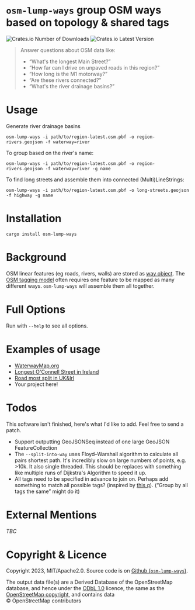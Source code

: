 # `osm-lump-ways` group OSM ways based on topology & shared tags

![Crates.io Number of Downloads](https://img.shields.io/crates/d/osm-lump-ways)
![Crates.io Latest Version](https://img.shields.io/crates/v/osm-lump-ways)

> Answer questions about OSM data like:
>
> * “What's the longest Main Street?”
> * “How far can I drive on unpaved roads in this region?”
> * “How long is the M1 motorway?”
> * “Are these rivers connected?”
> * “What's the river drainage basins?”

# Usage

Generate river drainage basins

	osm-lump-ways -i path/to/region-latest.osm.pbf -o region-rivers.geojson -f waterway=river

To group based on the river's name:

	osm-lump-ways -i path/to/region-latest.osm.pbf -o region-rivers.geojson -f waterway=river -g name

To find long streets and assemble them into connected (Multi)LineStrings:

	osm-lump-ways -i path/to/region-latest.osm.pbf -o long-streets.geojson -f highway -g name

# Installation

	cargo install osm-lump-ways

# Background

OSM linear features (eg roads, rivers, walls) are stored as [way
object](https://wiki.openstreetmap.org/wiki/Way). The [OSM tagging
model](https://wiki.openstreetmap.org/wiki/Tags) often requires one feature to
be mapped as many different ways. `osm-lump-ways` will assemble them all together.

# Full Options

Run with `--help` to see all options.

# Examples of usage

* [WaterwayMap.org](https://waterwaymap.org)
* [Longest O'Connell Street in Ireland](https://en.osm.town/@amapanda/110270516183776589)
* [Road most split in UK&Irl](https://en.osm.town/@amapanda/110762435236476901)
* Your project here!

# Todos

This software isn't finished, here's what I'd like to add. Feel free to send a patch.

* Support outputting GeoJSONSeq instead of one large GeoJSON FeatureCollection
* The `--split-into-way` uses Floyd–Warshall algorithm to calculate all pairs
  shortest path. It's incredibly slow on large numbers of points, e.g. >10k. It
  also single threaded. This should be replaces with something like multiple
  runs of Dijkstra's Algorithm to speed it up.
* All tags need to be specified in advance to join on. Perhaps add something to
  match all possible tags? (inspired by [this
  q](https://en.osm.town/@grischard/110763741292331075)). (“Group by all tags
  the same” might do it)

# External Mentions

*TBC*

# Copyright & Licence

Copyright 2023, MIT/Apache2.0. Source code is on [Github
(`osm-lump-ways`)](https://github.com/amandasaurus/osm-lump-ways).

The output data file(s) are a Derived Database of the OpenStreetMap database,
and hence under the [ODbL 1.0](https://opendatacommons.org/licenses/odbl/)
licence, the same as the
[OpenStreetMap copyright](https://www.openstreetmap.org/copyright), and
contains data © OpenStreetMap contributors
